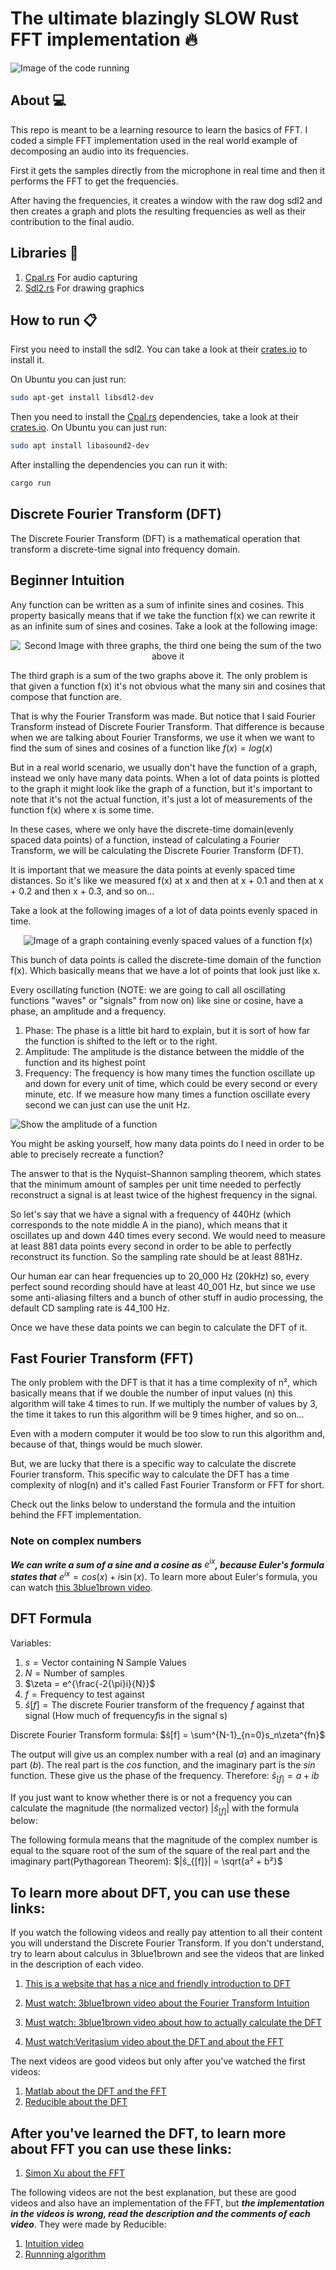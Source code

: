 # The ultimate blazingly SLOW Rust FFT implementation :fire:

![Image of the code running](./assets/demo.png)

## About :computer:
This repo is meant to be a learning resource to learn the basics of FFT. I coded a simple FFT implementation used in the real world example of decomposing an audio into its frequencies.

First it gets the samples directly from the microphone in real time and then it performs the FFT to get the frequencies.

After having the frequencies, it creates a window with the raw dog sdl2 and then creates a graph and plots the resulting frequencies as well as their contribution to the final audio.


## Libraries :rocket:
1. [Cpal.rs](https://crates.io/crates/cpal) For audio capturing
2. [Sdl2.rs](https://crates.io/crates/sdl2) For drawing graphics

## How to run :clipboard:
First you need to install the sdl2. You can take a look at their [crates.io](https://crates.io/crates/sdl2#requirements) to install it.

On Ubuntu you can just run:
```bash
sudo apt-get install libsdl2-dev
```

Then you need to install the [Cpal.rs](https://crates.io/crates/sdl2) dependencies, take a look at their [crates.io](https://crates.io/crates/cpal).
On Ubuntu you can just run:
```bash
sudo apt install libasound2-dev
```
After installing the dependencies you can run it with:
```bash
cargo run
```

## Discrete Fourier Transform (DFT)
The Discrete Fourier Transform (DFT) is a mathematical operation that transform a discrete-time signal into frequency domain.

## Beginner Intuition
Any function can be written as a sum of infinite sines and cosines.
This property basically means that if we take the function
f(x) we can rewrite it as an infinite sum of sines and cosines.
Take a look at the following image:

<div align="center">

![Second Image with three graphs, the third one being the sum of the two above it](./docs/sum_of_functions.svg)

</div>

The third graph is a sum of the two graphs above it. The only problem is that given a function f(x) it's not obvious what the many sin and cosines that compose that function are.

That is why the Fourier Transform was made. But notice that I said Fourier Transform instead of Discrete Fourier Transform. That difference is because when we are talking about Fourier Transforms, we use it when we want to find the sum of sines and cosines of a function like $f(x) = log(x)$

But in a real world scenario, we usually don't have the function of a graph, instead we only have many data points. When a lot of data points is plotted to the graph it might look like the graph of a function, but it's important to note that it's not the actual function, it's just a lot of measurements of the function f(x) where x is some time. 

In these cases, where we only have the discrete-time domain(evenly spaced data points) of a function, instead of calculating a Fourier Transform, we will be calculating the Discrete Fourier Transform (DFT).

It is important that we measure the data points at evenly spaced time distances. So it's like we measured f(x) at x and then at x + 0.1 and then at x + 0.2 and then x + 0.3, and so on...

Take a look at the following images of a lot of data points evenly spaced in time.

<div align="center">

![Image of a graph containing evenly spaced values of a function f(x)](./docs/evenly_spaced_values_of_function.jpg)

</div>

This bunch of data points is called the discrete-time domain of the function f(x). Which basically means that we have a lot of points that look just like x.

Every oscillating function (NOTE: we are going to call all oscillating functions "waves" or "signals" from now on) like sine or cosine, have a phase, an amplitude and a frequency.

1. Phase: The phase is a little bit hard to explain, but it is sort of how far the function is shifted to the left or to the right.
2. Amplitude: The amplitude is the distance between the middle of the function and its highest point
3. Frequency: The frequency is how many times the function oscillate up and down for every unit of time, which could be every second or every minute, etc. If we measure how many times a function oscillate every second we can just can use the unit Hz.

![Show the amplitude of a function](./docs/amplitude.png)

You might be asking yourself, how many data points do I need in order to be able to precisely recreate a function?

The answer to that is the Nyquist–Shannon sampling theorem, which states that the minimum amount of samples per unit time needed to perfectly reconstruct a signal is at least twice of the highest frequency in the signal.

So let's say that we have a signal with a frequency of 440Hz (which corresponds to the note middle A in the piano), which means that it oscillates up and down 440 times every second. We would need to measure at least 881 data points every second in order to be able to perfectly reconstruct its function. So the sampling rate should be at least 881Hz.

Our human ear can hear frequencies up to 20_000 Hz (20kHz) so, every perfect sound recording should have at least 40_001 Hz, but since we use some anti-aliasing filters and a bunch of other stuff in audio processing, the default CD sampling rate is 44_100 Hz.

Once we have these data points we can begin to calculate the DFT of it.


## Fast Fourier Transform (FFT)
The only problem with the DFT is that it has a time complexity of n², which basically means that if we double the number of input values (n) this algorithm will take 4 times to run. If we multiply the number of values by 3, the time it takes to run this algorithm will be 9 times higher, and so on...

Even with a modern computer it would be too slow to run this algorithm and, because of that, things would be much slower.

But, we are lucky that there is a specific way to calculate the discrete Fourier transform. This specific way to calculate the DFT has a time complexity of nlog(n) and it's called Fast Fourier Transform or FFT for short.

Check out the links below to understand the formula and the intuition behind the FFT implementation.

### Note on complex numbers
***We can write a sum of a sine and a cosine as*** $e^{ix}$***, because Euler's formula states that*** $e^{ix} = cos(x) + i\sin(x)$.
To learn more about Euler's formula, you can watch [this 3blue1brown video](https://www.youtube.com/watch?v=mvmuCPvRoWQ).


## DFT Formula
Variables:
1. $s = \text{Vector containing N Sample Values}$
2. $N = \text{Number of samples}$
3. $\zeta = e^{\frac{-2{\pi}i}{N}}$
3. $f = \text{Frequency to test against}$
4. $ŝ[f] = \text{The discrete Fourier transform of the frequency }f\text{ against that signal (How much of frequency} f \text{is in the signal s)}$
 
 
Discrete Fourier Transform formula: $ŝ[f] = \sum^{N-1}_{n=0}s_n\zeta^{fn}$
 
 The output will give us an complex number with a real ($a$) and an imaginary part ($b$). The real part is the $cos$ function, and the imaginary part is the $sin$ function. These give us the phase of the frequency.
 Therefore: $ŝ_{[f]}=a + ib$



 If you just want to know whether there is or not a frequency you can calculate the magnitude (the normalized vector) $|ŝ_{[f]}|$ with the formula below: 

The following formula means that the magnitude of the complex number is equal to the square root of the sum of the square of the real part and the imaginary part(Pythagorean Theorem): 
 $|ŝ_{[f]}| = \sqrt{a² + b²}$

## To learn more about DFT, you can use these links:
If you watch the following videos and really pay attention to all their content you will understand the Discrete Fourier Transform. If you don't understand, try to learn about calculus in 3blue1brown and see the videos that are linked in the description of each video.

1. [This is a website that has a nice and friendly introduction to DFT](https://www.jezzamon.com/fourier/index.html)

1. [Must watch: 3blue1brown video about the Fourier Transform Intuition](https://www.youtube.com/watch?v=spUNpyF58BY)
1. [Must watch: 3blue1brown video about how to actually calculate the DFT](https://www.youtube.com/watch?v=g8RkArhtCc4)
1. [Must watch:Veritasium video about the DFT and about the FFT](https://youtu.be/nmgFG7PUHfo?si=dQkwTJDc7Ht0EoeH)

The next videos are good videos but only after you've watched the first videos:
1. [Matlab about the DFT and the FFT](https://youtu.be/QmgJmh2I3Fw?si=60jzWiJf29nX40n8)
1. [Reducible about the DFT](https://youtu.be/yYEMxqreA10?si=Lc0qPItuIQ6i9pnI)


## After you've learned the DFT, to learn more about FFT you can use these links:

1. [Simon Xu about the FFT](https://youtu.be/htCj9exbGo0?si=xL6jBgNIaI4O31Lh)

The following videos are not the best explanation, but these are good videos and also have an implementation of the FFT, but ***the implementation in the videos is wrong, read the description and the comments of each video***. They were made by Reducible:
1. [Intuition video](https://youtu.be/h7apO7q16V0?si=nIwYoXWGVBNcb5pn)
1. [Runnning algorithm](https://youtu.be/Ty0JcR6Dvis?si=qVw8XtbQC-g81iYT)

